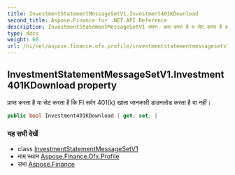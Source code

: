 ```yaml
---
title: InvestmentStatementMessageSetV1.Investment401KDownload
second_title: Aspose.Finance for .NET API Reference
description: InvestmentStatementMessageSetV1 संपत्त. प्रप्त करत है य सेट करत है क FI सर्वर 401k खत जनकर डउनलड करत है य नहं
type: docs
weight: 60
url: /hi/net/aspose.finance.ofx.profile/investmentstatementmessagesetv1/investment401kdownload/
---
```

## InvestmentStatementMessageSetV1.Investment401KDownload property

प्राप्त करता है या सेट करता है कि FI सर्वर 401(k) खाता जानकारी डाउनलोड करता है या नहीं।

```csharp
public bool Investment401KDownload { get; set; }
```

### यह सभी देखें

* class [InvestmentStatementMessageSetV1](../)
* नाम स्थान [Aspose.Finance.Ofx.Profile](../../investmentstatementmessagesetv1/)
* सभा [Aspose.Finance](../../../)


